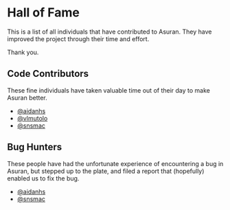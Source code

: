 Hall of Fame
============

This is a list of all individuals that have contributed to Asuran. They have improved the project through their time and effort.

Thank you.

Code Contributors
-----------------

These fine individuals have taken valuable time out of their day to make Asuran better.

-	[@aidanhs](https://gitlab.com/aidanhs)
-	[@vlmutolo](https://gitlab.com/vlmutolo)
-	[@snsmac](https://gitlab.com/snsmac)

Bug Hunters
-----------

These people have had the unfortunate experience of encountering a bug in Asuran, but stepped up to the plate, and filed a report that (hopefully) enabled us to fix the bug.

-	[@aidanhs](https://gitlab.com/aidanhs)
-	[@snsmac](https://gitlab.com/snsmac)
